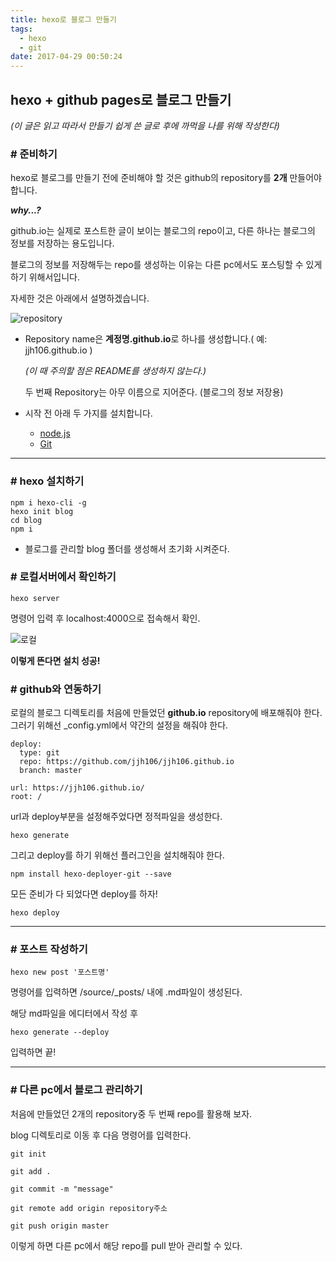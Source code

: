 ```yaml
---
title: hexo로 블로그 만들기
tags:
  - hexo
  - git
date: 2017-04-29 00:50:24
---
```



## hexo + github pages로 블로그 만들기

_(이 글은 읽고 따라서 만들기 쉽게 쓴 글로 후에 까먹을 나를 위해 작성한다)_ 

### # 준비하기

hexo로 블로그를 만들기 전에 준비해야 할 것은 github의 repository를 **2개** 만들어야 합니다.

***why...?*** 

github.io는 실제로 포스트한 글이 보이는 블로그의 repo이고, 다른 하나는 블로그의 정보를 저장하는 용도입니다.

블로그의 정보를 저장해두는 repo를 생성하는 이유는 다른 pc에서도 포스팅할 수 있게 하기 위해서입니다.

자세한 것은 아래에서 설명하겠습니다.

![repository](/uploads/repo.jpg)

* Repository name은 **계정명.github.io**로 하나를 생성합니다.( 예: jjh106.github.io )

  _(이 때 주의할 점은 README를 생성하지 않는다.)_   

  두 번째 Repository는 아무 이름으로 지어준다. (블로그의 정보 저장용)  

* 시작 전 아래 두 가지를 설치합니다.

  * [node.js](https://nodejs.org/en/)
  * [Git](https://git-scm.com/) 



---



### # hexo 설치하기

```
npm i hexo-cli -g
hexo init blog
cd blog
npm i
```

* 블로그를 관리할 blog 폴더를 생성해서 초기화 시켜준다.



###  # 로컬서버에서 확인하기

```
hexo server
```

명령어 입력 후 localhost:4000으로 접속해서 확인.

![로컬](/uploads/screen.png)

**이렇게 뜬다면 설치 성공!**



### # github와 연동하기

로컬의 블로그 디렉토리를 처음에 만들었던 **github.io** repository에 배포해줘야 한다.  그러기 위해선 _config.yml에서 약간의 설정을 해줘야 한다.

```
deploy:
  type: git
  repo: https://github.com/jjh106/jjh106.github.io
  branch: master
```

```
url: https://jjh106.github.io/
root: /
```



url과 deploy부분을 설정해주었다면 정적파일을 생성한다.

```
hexo generate
```



그리고 deploy를 하기 위해선 플러그인을 설치해줘야 한다.

```
npm install hexo-deployer-git --save
```



모든 준비가 다 되었다면 deploy를 하자!

```
hexo deploy
```



---



### # 포스트 작성하기

```
hexo new post '포스트명'
```

명령어를 입력하면 /source/_posts/ 내에 .md파일이 생성된다.

해당 md파일을 에디터에서 작성 후

```
hexo generate --deploy
```

입력하면 끝!



---

### # 다른 pc에서 블로그 관리하기

처음에 만들었던 2개의 repository중 두 번째 repo를 활용해 보자.

blog 디렉토리로 이동 후 다음 명령어를 입력한다.

```
git init 

git add .

git commit -m "message"

git remote add origin repository주소

git push origin master
```

이렇게 하면 다른 pc에서 해당 repo를 pull 받아 관리할 수 있다.

